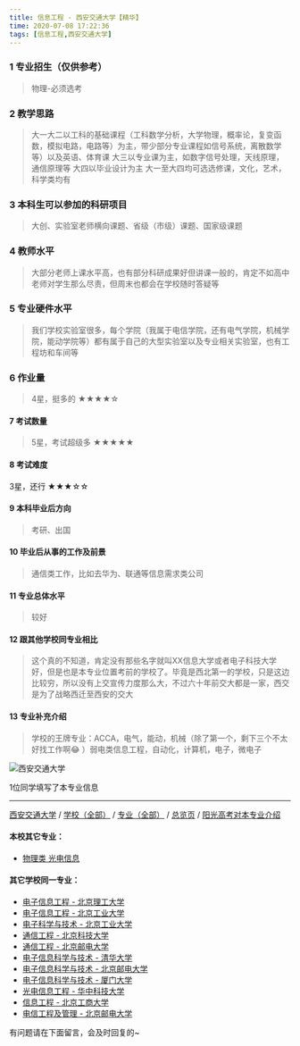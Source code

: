 ```yaml
---
title: 信息工程 - 西安交通大学【精华】
time: 2020-07-08 17:22:36
tags: [信息工程,西安交通大学]
---
```

### 1 专业招生（仅供参考）  
> 物理-必须选考


### 2 教学思路
> 大一大二以工科的基础课程（工科数学分析，大学物理，概率论，复变函数，模拟电路，电路等）为主，带少部分专业课程如信号系统，离散数学等）以及英语、体育课
大三以专业课为主，如数字信号处理，天线原理，通信原理等
大四以毕业设计为主
大一至大四均可选选修课，文化，艺术，科学类均有


### 3 本科生可以参加的科研项目
>  大创、实验室老师横向课题、省级（市级）课题、国家级课题


### 4 教师水平
> 大部分老师上课水平高，也有部分科研成果好但讲课一般的，肯定不如高中老师对学生那么尽责，但周末也都会在学校随时答疑等


### 5 专业硬件水平
> 我们学校实验室很多，每个学院（我属于电信学院，还有电气学院，机械学院，能动学院等）都有属于自己的大型实验室以及专业相关实验室，也有工程坊和车间等


### 6 作业量
>4星，挺多的
★★★★☆


#### 7 考试数量
>5星，考试超级多
★★★★★


#### 8 考试难度
> 
3星，还行
★★★☆☆


#### 9 本科毕业后方向
> 考研、出国


#### 10 毕业后从事的工作及前景
> 通信类工作，比如去华为、联通等信息需求类公司


#### 11 专业总体水平
> 较好


#### 12 跟其他学校同专业相比
> 这个真的不知道，肯定没有那些名字就叫XX信息大学或者电子科技大学好，但是也是本专业位置考前的学校了。毕竟是西北第一的学校，只是这边比较穷，所以没有上交宣传力度那么大，不过六十年前交大都是一家，西交是为了战略西迁至西安的交大


#### 13 专业补充介绍
> 学校的王牌专业：ACCA，电气，能动，机械（除了第一个，剩下三个不太好找工作啊😂 ）弱电类信息工程，自动化，计算机，电子，微电子


![西安交通大学](http://upload-images.jianshu.io/upload_images/6206192-d502f3f2fe4b6ccc.jpeg?imageMogr2/auto-orient/strip%7CimageView2/2/w/1240)


1位同学填写了本专业信息
***
[西安交通大学](https://univgo.github.io/2020/07/08/西安交通大学) / [学校（全部）](https://univgo.github.io/2020/07/09/学校汇总页) / [专业（全部）](https://univgo.github.io/2020/07/09/专业汇总页) / [总览页](https://univgo.github.io/2020/07/09/总览) / [阳光高考对本专业介绍](http://gaokao.chsi.com.cn/sch/zyk/view.do?schId=73396597&specId=73384352
)
#### 本校其它专业：
- [物理类 光电信息](https://univgo.github.io/2020/07/08/物理类%20光电信息%20-%20西安交通大学)

#### 其它学校同一专业：
- [电子信息工程 - 北京理工大学](https://univgo.github.io/2020/07/08/电子信息%20-%20北京理工大学)
- [电子信息工程 - 北京工业大学](https://univgo.github.io/2020/07/08/电子信息工程%20-%20北京工业大学)
- [电子科学与技术 - 北京工业大学](https://univgo.github.io/2020/07/08/电子科学与技术%20-%20北京工业大学)
- [通信工程 - 北京科技大学](https://univgo.github.io/2020/07/08/通信工程%20-%20北京科技大学)
- [通信工程 - 北京邮电大学](https://univgo.github.io/2020/07/08/通信工程%20-%20北京邮电大学)
- [电子信息科学与技术 - 清华大学](https://univgo.github.io/2020/07/08/电子信息科学与技术%20-%20清华大学)
- [电子信息科学与技术 - 北京邮电大学](https://univgo.github.io/2020/07/08/电子信息科学与技术%20-%20北京邮电大学)
- [电子信息科学与技术 - 厦门大学](https://univgo.github.io/2020/07/08/电子信息科学与技术%20-%20厦门大学)
- [光电信息工程 - 华中科技大学](https://univgo.github.io/2020/07/08/光电信息工程%20-%20华中科技大学)
- [信息工程 - 北京工商大学](https://univgo.github.io/2020/07/08/信息工程%20-%20北京工商大学)
- [电信工程及管理 - 北京邮电大学](https://univgo.github.io/2020/07/08/电信工程及管理%20-%20北京邮电大学)

有问题请在下面留言，会及时回复的~